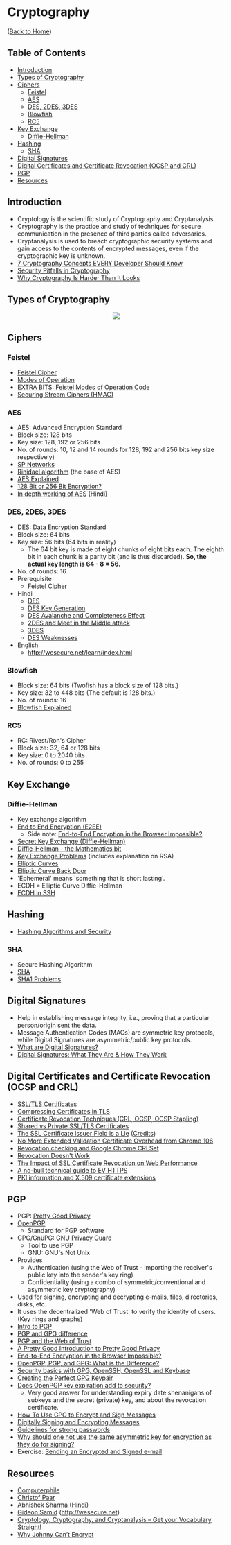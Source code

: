 # Cryptography

([Back to Home](README.md))

## Table of Contents

-   [Introduction](#introduction)
-   [Types of Cryptography](#types-of-cryptography)
-   [Ciphers](#ciphers)
    -   [Feistel](#feistel)
    -   [AES](#aes)
    -   [DES, 2DES, 3DES](#des-2des-3des)
    -   [Blowfish](#blowfish)
    -   [RC5](#rc5)
-   [Key Exchange](#key-exchange)
    -   [Diffie-Hellman](#diffie-hellman)
-   [Hashing](#hashing)
    -   [SHA](#sha)
-   [Digital Signatures](#digital-signatures)
-   [Digital Certificates and Certificate Revocation (OCSP and CRL)](#digital-certificates-and-certificate-revocation-ocsp-and-crl)
-   [PGP](#pgp)
-   [Resources](#resources)

## Introduction

-   Cryptology is the scientific study of Cryptography and Cryptanalysis.
-   Cryptography is the practice and study of techniques for secure communication in the presence of third parties called adversaries.
-   Cryptanalysis is used to breach cryptographic security systems and gain access to the contents of encrypted messages, even if the cryptographic key is unknown.
-   [7 Cryptography Concepts EVERY Developer Should Know](https://www.youtube.com/watch?v=NuyzuNBFWxQ)
-   [Security Pitfalls in Cryptography](https://www.schneier.com/essays/archives/1998/01/security_pitfalls_in.html)
-   [Why Cryptography Is Harder Than It Looks](https://www.schneier.com/essays/archives/1997/01/why_cryptography_is.html)

## Types of Cryptography

<p align="center">
  <img src="https://user-images.githubusercontent.com/50140864/103271702-f19c8200-49e0-11eb-9605-4d75c41f1c7c.png" />
</p>

## Ciphers

### Feistel

-   [Feistel Cipher](https://www.youtube.com/watch?v=FGhj3CGxl8I)
-   [Modes of Operation](https://www.youtube.com/watch?v=Rk0NIQfEXBA)
-   [EXTRA BITS: Feistel Modes of Operation Code](https://www.youtube.com/watch?v=0abs6qfuLpg)
-   [Securing Stream Ciphers (HMAC)](https://www.youtube.com/watch?v=wlSG3pEiQdc)

### AES

-   AES: Advanced Encryption Standard
-   Block size: 128 bits
-   Key size: 128, 192 or 256 bits
-   No. of rounds: 10, 12 and 14 rounds for 128, 192 and 256 bits key size respectively)
-   [SP Networks](https://www.youtube.com/watch?v=DLjzI5dX8jc)
-   [Rinjdael algorithm](https://www.youtube.com/watch?v=VYech-c5Dic) (the base of AES)
-   [AES Explained](https://www.youtube.com/watch?v=O4xNJsjtN6E)
-   [128 Bit or 256 Bit Encryption?](https://www.youtube.com/watch?v=pgzWxOtk1zg)
-   [In depth working of AES](https://www.youtube.com/watch?v=YVT4fcW7sI8&list=PL9FuOtXibFjV77w2eyil4Xzp8eooqsPp8&index=26) (Hindi)

### DES, 2DES, 3DES

-   DES: Data Encryption Standard
-   Block size: 64 bits
-   Key size: 56 bits (64 bits in reality)
    -   The 64 bit key is made of eight chunks of eight bits each. The eighth bit in each chunk is a parity bit (and is thus discarded). **So, the actual key length is 64 - 8 = 56.**
-   No. of rounds: 16
-   Prerequisite
    -   [Feistel Cipher](#feistel)
-   Hindi
    -   [DES](https://www.youtube.com/watch?v=eMHcQByhR-g&list=PL9FuOtXibFjV77w2eyil4Xzp8eooqsPp8&index=20)
    -   [DES Key Generation](https://www.youtube.com/watch?v=vj7HJ56mdiw&list=PL9FuOtXibFjV77w2eyil4Xzp8eooqsPp8&index=21)
    -   [DES Avalanche and Completeness Effect](https://www.youtube.com/watch?v=lg1GyrUtOrM&list=PL9FuOtXibFjV77w2eyil4Xzp8eooqsPp8&index=22)
    -   [2DES and Meet in the Middle attack](https://www.youtube.com/watch?v=rGSsEdx0dcU&list=PL9FuOtXibFjV77w2eyil4Xzp8eooqsPp8&index=24)
    -   [3DES](https://www.youtube.com/watch?v=_zldFlu7tCM&list=PL9FuOtXibFjV77w2eyil4Xzp8eooqsPp8&index=25)
    -   [DES Weaknesses](https://www.youtube.com/watch?v=4Uo7kivJ0EQ&list=PL9FuOtXibFjV77w2eyil4Xzp8eooqsPp8&index=23)
-   English
    -   http://wesecure.net/learn/index.html

### Blowfish

-   Block size: 64 bits (Twofish has a block size of 128 bits.)
-   Key size: 32 to 448 bits (The default is 128 bits.)
-   No. of rounds: 16
-   [Blowfish Explained](https://www.youtube.com/watch?v=gz8AV0bPaOU)

### RC5

-   RC: Rivest/Ron's Cipher
-   Block size: 32, 64 or 128 bits
-   Key size: 0 to 2040 bits
-   No. of rounds: 0 to 255

## Key Exchange

### Diffie-Hellman

-   Key exchange algorithm
-   [End to End Encryption (E2EE)](https://www.youtube.com/watch?v=jkV1KEJGKRA)
    -   Side note: [End-to-End Encryption in the Browser Impossible?](https://www.youtube.com/watch?v=DM1tPmxGY7Y)
-   [Secret Key Exchange (Diffie-Hellman)](https://www.youtube.com/watch?v=NmM9HA2MQGI)
-   [Diffie-Hellman - the Mathematics bit](https://www.youtube.com/watch?v=Yjrfm_oRO0w)
-   [Key Exchange Problems](https://www.youtube.com/watch?v=vsXMMT2CqqE) (includes explanation on RSA)
-   [Elliptic Curves](https://www.youtube.com/watch?v=NF1pwjL9-DE)
-   [Elliptic Curve Back Door](https://www.youtube.com/watch?v=nybVFJVXbww)
-   'Ephemeral' means 'something that is short lasting'.
-   ECDH = Elliptic Curve Diffie-Hellman
-   [ECDH in SSH](https://youtu.be/0Sffl7YO0aY?t=361)

## Hashing

-   [Hashing Algorithms and Security](https://www.youtube.com/watch?v=b4b8ktEV4Bg)

### SHA

-   Secure Hashing Algorithm
-   [SHA](https://www.youtube.com/watch?v=DMtFhACPnTY)
-   [SHA1 Problems](https://www.youtube.com/watch?v=f8ZP_1K2Y-U)

## Digital Signatures

-   Help in establishing message integrity, i.e., proving that a particular person/origin sent the data.
-   Message Authentication Codes (MACs) are symmetric key protocols, while Digital Signatures are asymmetric/public key protocols.
-   [What are Digital Signatures?](https://www.youtube.com/watch?v=s22eJ1eVLTU)
-   [Digital Signatures: What They Are & How They Work](https://sectigo.com/resource-library/how-digital-signatures-work)

## Digital Certificates and Certificate Revocation (OCSP and CRL)

-   [SSL/TLS Certificates](https://www.youtube.com/watch?v=r1nJT63BFQ0)
-   [Compressing Certificates in TLS](https://www.youtube.com/watch?v=Ael488F_peM)
-   [Certificate Revocation Techniques (CRL, OCSP, OCSP Stapling)](https://www.youtube.com/watch?v=g08Omc1wi0s)
-   [Shared vs Private SSL/TLS Certificates](https://www.ssldragon.com/blog/difference-between-shared-and-private-ssl-certificates)
-   [The SSL Certificate Issuer Field is a Lie](https://www.agwa.name/blog/post/the_certificate_issuer_field_is_a_lie) ([Credits](https://twitter.com/hnasr/status/1615758928398389248))
-   [No More Extended Validation Certificate Overhead from Chrome 106](https://blog.webpagetest.org/posts/eliminating-ev-certificate-performance-overhead)
-   [Revocation checking and Google Chrome CRLSet](https://www.imperialviolet.org/2012/02/05/crlsets.html)
-   [Revocation Doesn't Work](https://www.imperialviolet.org/2011/03/18/revocation.html)
-   [The Impact of SSL Certificate Revocation on Web Performance](https://nooshu.com/blog/2020/01/26/the-impact-of-ssl-certificate-revocation-on-web-performance)
-   [A no-bull technical guide to EV HTTPS](https://expeditedsecurity.com/blog/are-ev-ssl-certificates-worth-it)
-   [PKI information and X.509 certificate extensions](http://www.pkiglobe.org)

## PGP

-   PGP: [Pretty Good Privacy](https://en.wikipedia.org/wiki/Pretty_Good_Privacy)
-   [OpenPGP](https://www.openpgp.org)
    -   Standard for PGP software
-   GPG/GnuPG: [GNU Privacy Guard](https://gnupg.org)
    -   Tool to use PGP
    -   GNU: GNU's Not Unix
-   Provides
    -   Authentication (using the Web of Trust - importing the receiver's public key into the sender's key ring)
    -   Confidentiality (using a combo of symmetric/conventional and asymmetric key cryptography)
-   Used for signing, encrypting and decrypting e-mails, files, directories, disks, etc.
-   It uses the decentralized 'Web of Trust' to verify the identity of users. (Key rings and graphs)
-   [Intro to PGP](https://www.youtube.com/watch?v=WTwQd7ovAqY&list=PL9FuOtXibFjV77w2eyil4Xzp8eooqsPp8&index=63)
-   [PGP and GPG difference](https://askubuntu.com/questions/186805/difference-between-pgp-and-gpg)
-   [PGP and the Web of Trust](https://www.youtube.com/watch?v=H5-lipH1KwQ)
-   [A Pretty Good Introduction to Pretty Good Privacy](https://www.youtube.com/watch?v=Lq-yKJFHJpk)
-   [End-to-End Encryption in the Browser Impossible?](https://www.youtube.com/watch?v=DM1tPmxGY7Y)
-   [OpenPGP, PGP, and GPG: What is the Difference?](https://www.goanywhere.com/blog/openpgp-pgp-gpg-whats-the-difference)
-   [Security basics with GPG, OpenSSH, OpenSSL and Keybase](https://www.integralist.co.uk/posts/security-basics)
-   [Creating the Perfect GPG Keypair](https://alexcabal.com/creating-the-perfect-gpg-keypair)
-   [Does OpenPGP key expiration add to security?](https://security.stackexchange.com/a/79386)
    -   Very good answer for understanding expiry date shenanigans of subkeys and the secret (private) key, and about the revocation certificate.
-   [How To Use GPG to Encrypt and Sign Messages](https://www.digitalocean.com/community/tutorials/how-to-use-gpg-to-encrypt-and-sign-messages)
-   [Digitally Signing and Encrypting Messages](https://support.mozilla.org/en-US/kb/digitally-signing-and-encrypting-messages)
-   [Guidelines for strong passwords](https://en.wikipedia.org/wiki/Password_strength#Guidelines_for_strong_passwords)
-   [Why should one not use the same asymmetric key for encryption as they do for signing?](https://security.stackexchange.com/questions/1806/why-should-one-not-use-the-same-asymmetric-key-for-encryption-as-they-do-for-sig)
-   Exercise: [Sending an Encrypted and Signed e-mail](e-mail.md#sending-an-encrypted-and-signed-e-mail)

## Resources

-   [Computerphile](https://www.youtube.com/user/Computerphile)
-   [Christof Paar](https://www.youtube.com/channel/UC1usFRN4LCMcfIV7UjHNuQg/videos)
-   [Abhishek Sharma](https://www.youtube.com/watch?v=9X1rSWLFhLY&list=PL9FuOtXibFjV77w2eyil4Xzp8eooqsPp8) (Hindi)
-   [Gideon Samid](https://www.youtube.com/user/GideonTheTeacher/videos) (http://wesecure.net)
-   [Cryptology, Cryptography, and Cryptanalysis – Get your Vocabulary Straight!](https://qvault.io/2019/12/16/cryptology-cryptography-and-cryptanalysis-get-your-vocabulary-straight)
-   [Why Johnny Can’t Encrypt](https://people.eecs.berkeley.edu/~tygar/papers/Why_Johnny_Cant_Encrypt/OReilly.pdf)
